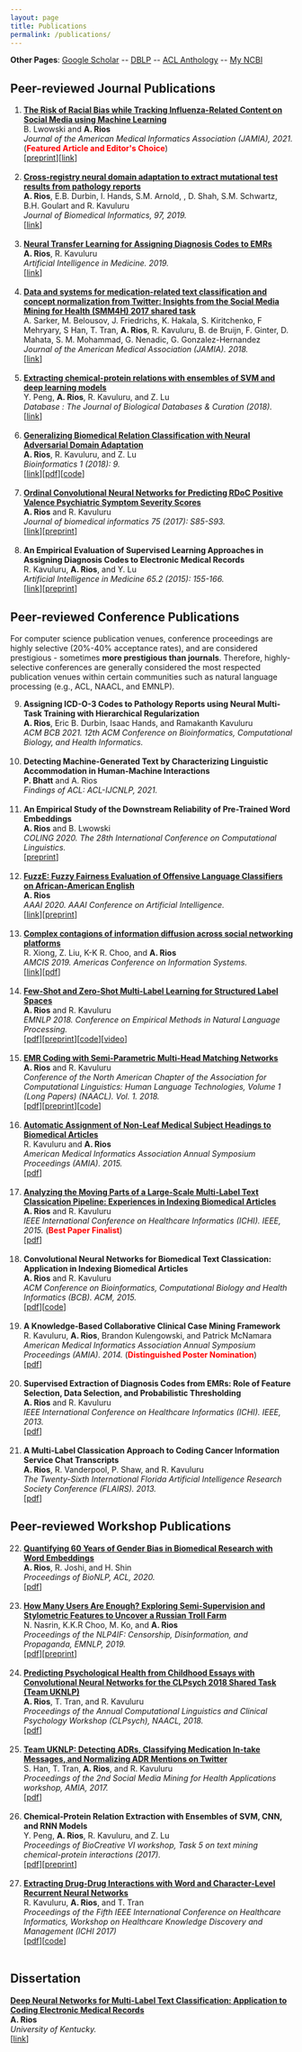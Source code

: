 ```yaml
---
layout: page
title: Publications
permalink: /publications/
---
```

**Other Pages**: [Google Scholar](https://scholar.google.com/citations?user=KJr3ptUAAAAJ&hl=en) -- [DBLP](http://dblp.uni-trier.de/pers/hd/r/Rios:Anthony) -- [ACL Anthology](https://aclweb.org/anthology/people/a/anthony-rios/) -- [My NCBI](https://www.ncbi.nlm.nih.gov/myncbi/anthony.rios.1/bibliography/public/)


## Peer-reviewed Journal Publications
<ol start="1">
<li><b><a href="http://anthonyrios.net/blog/2021/02/jamia">The Risk of Racial Bias while Tracking Influenza-Related Content on Social Media using Machine Learning</a></b><br />B. Lwowski and <b>A. Rios</b><br /><i>Journal of the American Medical Informatics Association (JAMIA), 2021.</i> (<b><font color="red">Featured Article and Editor's Choice</font></b>)<br />[<a href="https://anthonyrios.net/other/racial-bias-virus.pdf">preprint</a>][<a href="https://academic.oup.com/jamia/article-lookup/doi/10.1093/jamia/ocaa326">link</a>]</li><br />
<li><b><a href="http://anthonyrios.net/blog/2019/09/jbi">Cross-registry neural domain adaptation to extract mutational test results from pathology reports</a></b><br /><b>A. Rios</b>, E.B. Durbin, I. Hands, S.M. Arnold, , D. Shah, S.M. Schwartz,  B.H. Goulart and R. Kavuluru<br /><i>Journal of Biomedical Informatics, 97, 2019.</i><br />[<a href="https://www.sciencedirect.com/science/article/pii/S1532046419301868">link</a>]</li><br />
<li><b><a href="http://anthonyrios.net/blog/2019/04/aimed">Neural Transfer Learning for Assigning Diagnosis Codes to EMRs</a></b><br /><b>A. Rios</b>, R. Kavuluru<br /><i>Artificial Intelligence in Medicine. 2019.</i><br />[<a href="https://www.sciencedirect.com/science/article/pii/S0933365718304378">link</a>]</li><br />
<li><b><a href="http://anthonyrios.net/blog/2018/10/jamia">Data and systems for medication-related text classification and concept normalization from Twitter: Insights from the Social Media Mining for Health (SMM4H) 2017 shared task</a></b><br />A. Sarker, M. Belousov, J. Friedrichs, K. Hakala, S. Kiritchenko, F Mehryary, S Han, T. Tran, <b>A. Rios</b>, R. Kavuluru, B. de Bruijn, F. Ginter, D. Mahata, S. M. Mohammad, G. Nenadic, G. Gonzalez-Hernandez<br /><i>Journal of the American Medical Association (JAMIA). 2018.</i><br />[<a href="https://academic.oup.com/jamia/advance-article/doi/10.1093/jamia/ocy114/5113021">link</a>]</li><br />
<li><b><a href="http://anthonyrios.net/blog/2018/01/database">Extracting chemical-protein relations with ensembles of SVM and deep learning models</a></b><br />Y. Peng, <b>A. Rios</b>, R. Kavuluru, and Z. Lu<br /><i>Database : The Journal of Biological Databases & Curation (2018).</i><br />[<a href="https://doi.org/10.1093/database/bay073">link</a>]</li><br />
<li><b><a href="http://anthonyrios.net/blog/2018/03/bioinformatics-2018">Generalizing Biomedical Relation Classification with Neural Adversarial Domain Adaptation</a></b><br /><b>A. Rios</b>, R. Kavuluru, and Z. Lu<br /><i>Bioinformatics 1 (2018): 9.</i><br />[<a href="https://academic.oup.com/bioinformatics/advance-article-abstract/doi/10.1093/bioinformatics/bty190/4953706?redirectedFrom=PDF">link</a>][<a href="http://protocols.netlab.uky.edu/~rvkavu2/research/neuraAdvDom.pdf">pdf</a>][<a href="https://github.com/AnthonyMRios/adversarial-relation-classification">code</a>]</li><br />
<li><b><a href="http://anthonyrios.net/blog/2017/11/jbi">Ordinal Convolutional Neural Networks for Predicting RDoC Positive Valence Psychiatric Symptom Severity Scores</a></b><br /><b>A. Rios</b> and R. Kavuluru<br /><i>Journal of biomedical informatics 75 (2017): S85-S93.</i><br />[<a href="http://www.sciencedirect.com/science/article/pii/S153204641730103X">link</a>][<a href="http://protocols.netlab.uky.edu/~rvkavu2/research/rdoc-rios-jbi-17.pdf">preprint</a>]</li><br />
<li><b>An Empirical Evaluation of Supervised Learning Approaches in Assigning Diagnosis Codes to Electronic Medical Records</b><br />R. Kavuluru, <b>A. Rios</b>, and Y. Lu<br /><i>Artificial Intelligence in Medicine 65.2 (2015): 155-166.</i><br />[<a href="https://www.sciencedirect.com/science/article/pii/S0933365715000482">link</a>][<a href="http://protocols.netlab.uky.edu/~rvkavu2/research/aimed-ichi-15.pdf">preprint</a>]</li>
</ol>

## Peer-reviewed Conference Publications
For computer science publication venues, conference proceedings are highly selective (20%-40% acceptance rates), and are considered prestigious - sometimes <b>more prestigious than journals</b>. Therefore, highly-selective conferences are generally considered the most respected publication venues within certain communities such as natural language processing (e.g., ACL, NAACL, and EMNLP).

<ol start="9">
<li><b>Assigning ICD-O-3 Codes to Pathology Reports using Neural Multi-Task Training with Hierarchical Regularization</b><br /><b>A. Rios</b>, Eric B. Durbin, Isaac Hands, and Ramakanth Kavuluru<br /><i>ACM BCB 2021. 12th ACM Conference on Bioinformatics, Computational Biology, and Health Informatics.</i></li> <br />
<li><b>Detecting Machine-Generated Text by Characterizing Linguistic Accommodation in Human-Machine Interactions</b><br /><b>P. Bhatt</b> and A. Rios<br /><i>Findings of ACL: ACL-IJCNLP, 2021.</i><br /></li><br />
<li><b>An Empirical Study of the Downstream Reliability of Pre-Trained Word Embeddings </b><br /><b>A. Rios</b> and B. Lwowski<br /><i>COLING 2020. The 28th International Conference on Computational Linguistics.</i><br />[<a href="https://anthonyrios.net/other/rios-coling2020.pdf">preprint</a>]</li><br />
<li><b><a href="http://anthonyrios.net/blog/2020/02/aaai">FuzzE: Fuzzy Fairness Evaluation of Offensive Language Classifiers on African-American English</a></b><br /><b>A. Rios</b><br /><i>AAAI 2020. AAAI Conference on Artificial Intelligence.</i><br />[<a href="https://aaai.org/ojs/index.php/AAAI/article/view/5434/5290">link</a>][<a href="https://anthonyrios.net/other/rios-aaai2020.pdf">preprint</a>]</li><br />
<li><b><a href="http://anthonyrios.net/blog/2019/05/amcis">Complex contagions of information diffusion across social networking platforms</a></b><br />R. Xiong, Z. Liu, K-K R. Choo, and <b>A. Rios</b><br /><i>AMCIS 2019. Americas Conference on Information Systems.</i><br />[<a href="https://aisel.aisnet.org/amcis2019/data_science_analytics_for_decision_support/data_science_analytics_for_decision_support/22/">link</a>][<a href="https://aisel.aisnet.org/cgi/viewcontent.cgi?article=1396&context=amcis2019">pdf</a>]</li><br />
<li><b><a href="http://anthonyrios.net/blog/2018/08/emnlp-2018">Few-Shot and Zero-Shot Multi-Label Learning for Structured Label Spaces</a></b><br /><b>A. Rios</b> and R. Kavuluru<br /><i>EMNLP 2018. Conference on Empirical Methods in Natural Language Processing.</i><br />[<a href="http://aclweb.org/anthology/D18-1352">pdf</a>][<a href="https://anthonyrios.net/other/emnlp2018.pdf">preprint</a>][<a href="https://github.com/AnthonyMRios/multi-label-zero-shot">code</a>][<a href="https://vimeo.com/305948835">video</a>]</li><br />
<li><b><a href="http://anthonyrios.net/blog/2018/02/naacl">EMR Coding with Semi-Parametric Multi-Head Matching Networks</a></b><br /><b>A. Rios</b> and R. Kavuluru<br /><i>Conference of the North American Chapter of the Association for Computational Linguistics: Human Language Technologies, Volume 1 (Long Papers) (NAACL). Vol. 1. 2018.</i><br />[<a href="http://aclweb.org/anthology/N18-1189">pdf</a>][<a href="https://anthonyrios.net/other/naaclhlt2018.pdf">preprint</a>][<a href="https://github.com/AnthonyMRios/med-match-cnn">code</a>]</li><br />
<li><b><a href="http://anthonyrios.net/blog/2015/11/amia">Automatic Assignment of Non-Leaf Medical Subject Headings to Biomedical Articles</a></b><br />R. Kavuluru and <b>A. Rios</b><br /><i>American Medical Informatics Association Annual Symposium Proceedings (AMIA). 2015.</i><br />[<a href="https://www.ncbi.nlm.nih.gov/pmc/articles/PMC4765689/pdf/2247586.pdf">pdf</a>]</li><br />
<li><b><a href="http://anthonyrios.net/blog/2015/06/ichi">Analyzing the Moving Parts of a Large-Scale Multi-Label Text Classication Pipeline: Experiences in Indexing Biomedical Articles</a></b><br /><b>A. Rios</b> and R. Kavuluru<br /><i>IEEE International Conference on Healthcare Informatics (ICHI). IEEE, 2015.</i> (<b><font color="red">Best Paper Finalist</font></b>)<br />[<a href="https://pdfs.semanticscholar.org/5223/3f3eaa85c94fb18b2df81e4fda06ecc5e894.pdf">pdf</a>]</li><br />
<li><b>Convolutional Neural Networks for Biomedical Text Classication: Application in Indexing Biomedical Articles</b><br /><b>A. Rios</b> and R. Kavuluru<br /><i>ACM Conference on Bioinformatics, Computational Biology and Health Informatics (BCB). ACM, 2015.</i><br />[<a href="https://pdfs.semanticscholar.org/2866/9e91f56ac52ab4978150093c2b2662283986.pdf">pdf</a>][<a href="https://github.com/AnthonyMRios/bio-cnn">code</a>]</li><br />
<li><b>A Knowledge-Based Collaborative Clinical Case Mining Framework</b><br />R. Kavuluru, <b>A. Rios</b>, Brandon Kulengowski, and Patrick McNamara<br /><i>American Medical Informatics Association Annual Symposium Proceedings (AMIA). 2014.</i> (<b><font color="red">Distinguished Poster Nomination</font></b>)<br />[<a href="https://knowledge.amia.org/56638-amia-1.1540970/t-005-1.1543914/f-005-1.1543915/a-389-1.1544504/an-389-1.1544505?timeStamp=1490724218726">pdf</a>]</li><br />
<li><b>Supervised Extraction of Diagnosis Codes from EMRs: Role of Feature Selection, Data Selection, and Probabilistic Thresholding</b><br /><b>A. Rios</b> and R. Kavuluru<br /><i>IEEE International Conference on Healthcare Informatics (ICHI). IEEE, 2013.</i><br />[<a href="https://pdfs.semanticscholar.org/4354/f1c8b058a5da4b30ffba97131edcf4fd79e7.pdf">pdf</a>]</li><br />
<li><b>A Multi-Label Classication Approach to Coding Cancer Information Service Chat Transcripts</b><br /><b>A. Rios</b>, R. Vanderpool, P. Shaw, and R. Kavuluru<br /><i>The Twenty-Sixth International Florida Artificial Intelligence Research Society Conference (FLAIRS). 2013.</i><br />[<a href="https://pdfs.semanticscholar.org/4354/f1c8b058a5da4b30ffba97131edcf4fd79e7.pdf">pdf</a>]</li>
</ol>


## Peer-reviewed Workshop Publications

<ol start="22">
<li><b><a href="http://anthonyrios.net/blog/2020/07/bionlp-2020">Quantifying 60 Years of Gender Bias in Biomedical Research with Word Embeddings</a></b><br /><b>A. Rios</b>, R. Joshi, and H. Shin<br /><i>Proceedings of BioNLP, ACL, 2020.</i><br />[<a href="https://anthonyrios.net/other/RiosBioNLP2020.pdf">pdf</a>]</li><br />
<li><b><a href="http://anthonyrios.net/blog/2019/11/emnlp-2019">How Many Users Are Enough?  Exploring Semi-Supervision and Stylometric Features to Uncover a Russian Troll Farm</a></b><br />N. Nasrin, K.K.R Choo, M. Ko, and <b>A. Rios</b><br /><i>Proceedings of the NLP4IF: Censorship, Disinformation, and Propaganda, EMNLP, 2019.</i><br />[<a href="https://www.aclweb.org/anthology/D19-5003/">pdf</a>][<a href="https://anthonyrios.net/other/nlp4if-emnlp2019.pdf">preprint</a>]</li><br />
<li><b><a href="http://anthonyrios.net/blog/2018/02/clpsych">Predicting Psychological Health from Childhood Essays with Convolutional Neural Networks for the CLPsych 2018 Shared Task (Team UKNLP)</a></b><br /><b>A. Rios</b>, T. Tran, and R. Kavuluru<br /><i>Proceedings of the Annual Computational Linguistics and Clinical Psychology Workshop (CLPsych), NAACL, 2018.</i><br />[<a href="http://aclweb.org/anthology/W18-0611 ">pdf</a>]</li><br />
<li><b><a href="http://anthonyrios.net/blog/2017/11/smmh">Team UKNLP: Detecting ADRs, Classifying Medication In-take Messages, and Normalizing ADR Mentions on Twitter</a></b><br />S. Han, T. Tran, <b>A. Rios</b>, and R. Kavuluru<br /><i>Proceedings of the 2nd Social Media Mining for Health Applications workshop, AMIA, 2017.</i><br />[<a href="https://healthlanguageprocessing.files.wordpress.com/2017/10/sharedtask_uknlp.pdf">pdf</a>]</li><br />
<li><b>Chemical-Protein Relation Extraction with Ensembles of SVM, CNN, and RNN Models</b><br />Y. Peng, <b>A. Rios</b>, R. Kavuluru, and Z. Lu<br /><i>Proceedings of BioCreative VI workshop, Task 5 on text mining chemical-protein interactions (2017).</i><br />[<a href="http://www.biocreative.org/media/store/files/2017/ProceedingsBCVI_v1.pdf">pdf</a>][<a href="https://arxiv.org/pdf/1802.01255.pdf">preprint</a>]</li><br />
<li><b><a href="https://anthonyrios.net/blog/2017/08/ichi">Extracting Drug-Drug Interactions with Word and Character-Level Recurrent Neural Networks</a></b><br />R. Kavuluru, <b>A. Rios</b>, and T. Tran<br /><i>Proceedings of the Fifth IEEE International Conference on Healthcare Informatics, Workshop on Healthcare Knowledge Discovery and Management (ICHI 2017)</i><br />[<a href="https://www.ncbi.nlm.nih.gov/pmc/articles/PMC5639883/pdf/nihms907942.pdf">pdf</a>][<a href="https://github.com/AnthonyMRios/relation-extraction-rnn">code</a>]</li><br />
</ol>

## Dissertation
<b><a href="http://anthonyrios.net/blog/2018/08/dissertation">Deep Neural Networks for Multi-Label Text Classification: Application to Coding Electronic Medical Records</a></b><br /><b>A. Rios</b><br /><i>University of Kentucky.</i><br />[<a href="https://uknowledge.uky.edu/cs_etds/71/">link</a>]
